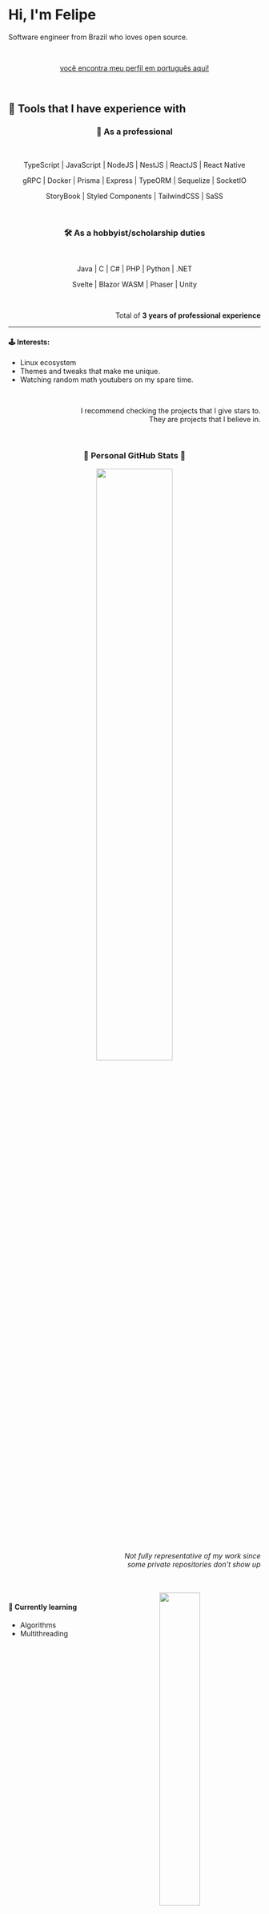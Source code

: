 # Hi, I'm Felipe

Software engineer from Brazil who loves open source.

<br/>

<p align=center><a href=https://github.com/HiImFelipe/HiImFelipe-portuguese>você encontra meu perfil em português aqui!</a></p>

<br/>

## 🧶 Tools that I have experience with


<h3 align=center>💼 As a professional</h3> 
<br/>
<p align=center>TypeScript | JavaScript | NodeJS | NestJS | ReactJS | React Native</p>
<p align=center> gRPC | Docker | Prisma | Express | TypeORM | Sequelize | SocketIO</p>
<p align=center>StoryBook | Styled Components | TailwindCSS | SaSS</p>

<br/>
<h3 align=center>🛠 As a hobbyist/scholarship duties</h3> 
<br/>

<p align=center>Java | C | C# | PHP | Python | .NET</p>
<p align=center> Svelte | Blazor WASM | Phaser | Unity</p>

<br/>

<p align=right>Total of <b>3 years of professional experience</b></p>

---

#### 🕹️ Interests:

- Linux ecosystem
- Themes and tweaks that make me unique.
- Watching random math youtubers on my spare time.

<br/>

<p align="right">
I recommend checking the projects that I give stars to.<br/>
They are projects that I believe in.
</p>

<br/>

<h3 align="center">🌟 Personal GitHub Stats 🌟</h3>
<p align="center">
  <img width="55%" src="https://github-readme-stats.vercel.app/api?username=HiImFelipe&show_icons=true&theme=radical" />
</p>

<p align=right>
  <i>
    Not fully representative of my work since <br/>
    some private repositories don't show up
  </i>
</p>

<br/>
<br/>

<img align=right width="40%" src="https://github-readme-stats.vercel.app/api/top-langs/?username=HiImFelipe&show_icons=true&theme=radical&exclude_repo=TextRPG-C" />

#### 📖 Currently learning

- Algorithms
- Multithreading
